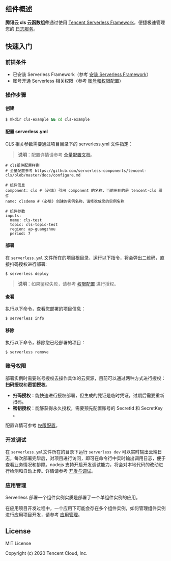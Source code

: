## 组件概述

**腾讯云 cls 云函数组件**通过使用 [Tencent Serverless Framework](https://github.com/serverless/components/tree/cloud)，便捷极速管理您的 [日志服务](https://console.cloud.tencent.com/cls)。

## 快速入门

### 前提条件

- 已安装 Serverless Framework（参考 [安装 Serverless Framework](https://cloud.tencent.com/document/product/1154/42990)）
- 账号开通 Serverless 相关权限（参考 [账号和权限配置](https://cloud.tencent.com/document/product/1154/43006)）

### 操作步骤

#### 创建

```bash
$ mkdir cls-example && cd cls-example
```

#### 配置 serverless.yml

CLS 相关参数需要通过项目目录下的 serverless.yml 文件指定：

> **说明**：配置详情请参考 [全量配置文档](https://github.com/serverless-components/tencent-cls/blob/master/docs/configure.md)。

```
# cls组件配置样例
# 全量配置参考 https://github.com/serverless-components/tencent-cls/blob/master/docs/configure.md

# 组件信息
component: cls # (必填) 引用 component 的名称，当前用到的是 tencent-cls 组件
name: clsdemo # (必填) 创建的实例名称，请修改成您的实例名称

# 组件参数
inputs:
  name: cls-test
  topic: cls-topic-test
  region: ap-guangzhou
  period: 7
```

#### 部署

在 `serverless.yml` 文件所在的项目根目录，运行以下指令，将会弹出二维码，直接扫码授权进行部署:

```
$ serverless deploy
```

> **说明**：如果鉴权失败，请参考 [权限配置](https://cloud.tencent.com/document/product/1154/43006) 进行授权。

#### 查看

执行以下命令，查看您部署的项目信息：

```
$ serverless info
```

#### 移除

执行以下命令，移除您已经部署的项目：

```
$ serverless remove
```

### 账号权限

部署实例时需要账号授权去操作具体的云资源，目前可以通过两种方式进行授权：**扫码授权**和**密钥授权**。

- **扫码授权**：能快速进行授权部署，但生成的凭证是临时凭证，过期后需要重新扫码。
- **密钥授权**：能够获得永久授权，需要预先配置账号的 SecretId 和 SecretKey 。

配置详情可参考 [权限配置](https://cloud.tencent.com/document/product/1154/43006)。

### 开发调试

在 `serverless.yml`文件所在的目录下运行 `serverless dev` 可以实时输出云端日志，每次部署完毕后，对项目进行访问，即可在命令行中实时输出调用日志，便于查看业务情况和排障。nodejs 支持开启开发调试能力，将会对本地代码的改动进行检测和自动上传。详情请参考 [开发与调试](https://cloud.tencent.com/document/product/1154/43220)。

### 应用管理

Serverless 部署一个组件实例实质是部署了一个单组件实例的应用。

在应用项目开发过程中，一个应用下可能会存在多个组件实例，如何管理组件实例进行应用项目开发，请参考 [应用管理](https://cloud.tencent.com/document/product/1154/48261)。

## License

MIT License

Copyright (c) 2020 Tencent Cloud, Inc.
